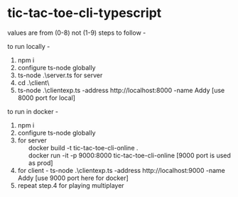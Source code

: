 # tic-tac-toe-cli-typescript

values are from (0-8) not (1-9)
steps to follow - 

to run locally - 

1. npm i
2. configure ts-node globally
3. ts-node .\server.ts for server
4. cd .\client\
5. ts-node .\clientexp.ts -address http://localhost:8000 -name Addy [use 8000 port for local]


to run in docker - 

1. npm i
2. configure ts-node globally
3. for server
    <ul>
    docker build -t tic-tac-toe-cli-online .
    </ul>
    <ul>
    docker run -it -p 9000:8000 tic-tac-toe-cli-online [9000 port is used as prod]
    </ul>
4. for client - ts-node .\clientexp.ts -address http://localhost:9000 -name Addy [use 9000 port here for docker]
5. repeat step.4 for playing multiplayer
